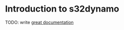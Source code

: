 # Introduction to s32dynamo

TODO: write [great documentation](http://jacobian.org/writing/what-to-write/)
